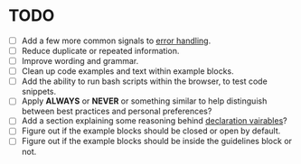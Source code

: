 # TODO

- [ ] Add a few more common signals to [error handling](/content/error-handling/#common-signals-to-trap).
- [ ] Reduce duplicate or repeated information.
- [ ] Improve wording and grammar.
- [ ] Clean up code examples and text within example blocks.
- [ ] Add the ability to run bash scripts within the browser, to test code snippets.
- [ ] Apply **ALWAYS** or **NEVER** or something similar to help distinguish between best practices and personal preferences?
- [ ] Add a section explaining some reasoning behind [declaration vairables](/content/style/#declaring-variables)?
- [ ] Figure out if the example blocks should be closed or open by default.
- [ ] Figure out if the example blocks should be inside the guidelines block or not.
